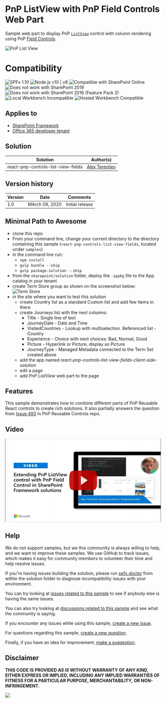 # PnP ListView with PnP Field Controls Web Part

Sample web part to display PnP [`ListView`](https://sharepoint.github.io/sp-dev-fx-controls-react/controls/ListView/) control with column rendering using PnP [Field Controls](https://sharepoint.github.io/sp-dev-fx-controls-react/controls/fields/main/).

![PnP List View](./assets/web-part.png)

# Compatibility

![SPFx 1.10](https://img.shields.io/badge/SPFx-1.10.0-green.svg) 
![Node.js v10 | v8](https://img.shields.io/badge/Node.js-v10%20%7C%20v8-green.svg) 
![Compatible with SharePoint Online](https://img.shields.io/badge/SharePoint%20Online-Compatible-green.svg)
![Does not work with SharePoint 2019](https://img.shields.io/badge/SharePoint%20Server%202019-Incompatible-red.svg)
![Does not work with SharePoint 2016 (Feature Pack 2)](https://img.shields.io/badge/SharePoint%20Server%202016%20(Feature%20Pack%202)-Incompatible-red.svg "SharePoint Server 2016 Feature Pack 2 requires SPFx 1.1")
![Local Workbench Incompatible](https://img.shields.io/badge/Local%20Workbench-Incompatible-red.svg "Requires access to SharePoint lists")
![Hosted Workbench Compatible](https://img.shields.io/badge/Hosted%20Workbench-Compatible-green.svg)

## Applies to

* [SharePoint Framework](https://docs.microsoft.com/sharepoint/dev/spfx/sharepoint-framework-overview)
* [Office 365 developer tenant](https://docs.microsoft.com/sharepoint/dev/spfx/set-up-your-developer-tenant)

## Solution

Solution|Author(s)
--------|---------
react-pnp-controls-list-view-fields|[Alex Terentiev](https://github.com/AJIXuMuK)

## Version history

Version|Date|Comments
-------|----|--------
1.0|MArch 09, 2020|Initial release


## Minimal Path to Awesome

* clone this repo
* From your command line, change your current directory to the directory containing this sample (`react-pnp-controls-list-view-fields`, located under `samples`)
* in the command line run:
  * `npm install`
  * `gulp bundle --ship`
  * `gulp package-solution --ship`
* from the `sharepoint/solution` folder, deploy the `.sppkg` file to the App catalog in your tenant
* create Term Store group as shown on the screenshot below:\
  ![Term Store](./assets/taxonomy.png)
* in the site where you want to test this solution
  * create Country list as a standard Custom list and add few items in there
  * create Journeys list with the next columns:
    * Title - Single line of text
    * JourneyDate - Date and Time
    * VisitedCountries - Lookup with multiselection. Referenced list - Country
    * Experience - Choice with next choices: Bad, Normal, Good
    * Picture - Hyperlink or Picture, display as Picture
    * JourneyType - Managed Metadata connected to the Term Set created above
  * add the app named _react-pnp-controls-list-view-fields-client-side-solution_
  * edit a page
  * add _PnP ListView_ web part to the page

## Features

This sample demonstrates how to combine different parts of PnP Reusable React controls to create rich solutions. It also partially answers the question from [Issue 493](https://github.com/pnp/sp-dev-fx-controls-react/issues/493) in PnP Reusable Controls repo. 

## Video

[![PnP ListView with PnP Field Controls](./assets/video-thumbnail.jpg)](https://www.youtube.com/watch?v=pLPA8vmSsl4 "PnP ListView with PnP Field Controls")

## Help

We do not support samples, but we this community is always willing to help, and we want to improve these samples. We use GitHub to track issues, which makes it easy for  community members to volunteer their time and help resolve issues.

If you're having issues building the solution, please run [spfx doctor](https://pnp.github.io/cli-microsoft365/cmd/spfx/spfx-doctor/) from within the solution folder to diagnose incompatibility issues with your environment.

You can try looking at [issues related to this sample](https://github.com/pnp/sp-dev-fx-webparts/issues?q=label%3A%22sample%3A%20react-pnp-controls-list-view-fields") to see if anybody else is having the same issues.

You can also try looking at [discussions related to this sample](https://github.com/pnp/sp-dev-fx-webparts/discussions?discussions_q=react-pnp-controls-list-view-fields) and see what the community is saying.

If you encounter any issues while using this sample, [create a new issue](https://github.com/pnp/sp-dev-fx-webparts/issues/new?assignees=&labels=Needs%3A+Triage+%3Amag%3A%2Ctype%3Abug-suspected%2Csample%3A%20react-pnp-controls-list-view-fields&template=bug-report.yml&sample=react-pnp-controls-list-view-fields&authors=@AJIXuMuK&title=react-pnp-controls-list-view-fields%20-%20).

For questions regarding this sample, [create a new question](https://github.com/pnp/sp-dev-fx-webparts/issues/new?assignees=&labels=Needs%3A+Triage+%3Amag%3A%2Ctype%3Aquestion%2Csample%3A%20react-pnp-controls-list-view-fields&template=question.yml&sample=react-pnp-controls-list-view-fields&authors=@AJIXuMuK&title=react-pnp-controls-list-view-fields%20-%20).

Finally, if you have an idea for improvement, [make a suggestion](https://github.com/pnp/sp-dev-fx-webparts/issues/new?assignees=&labels=Needs%3A+Triage+%3Amag%3A%2Ctype%3Aenhancement%2Csample%3A%20react-pnp-controls-list-view-fields&template=question.yml&sample=react-pnp-controls-list-view-fields&authors=@AJIXuMuK&title=react-pnp-controls-list-view-fields%20-%20).

## Disclaimer

**THIS CODE IS PROVIDED *AS IS* WITHOUT WARRANTY OF ANY KIND, EITHER EXPRESS OR IMPLIED, INCLUDING ANY IMPLIED WARRANTIES OF FITNESS FOR A PARTICULAR PURPOSE, MERCHANTABILITY, OR NON-INFRINGEMENT.**


<img src="https://telemetry.sharepointpnp.com/sp-dev-fx-webparts/samples/react-pnp-controls-list-view-fields" />
